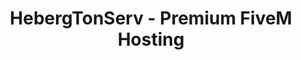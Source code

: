 ---
language: "en"
translationKey: "fivem"
title: "HebergTonServ - Premium FiveM Hosting"
description: "Discover HebergTonServ, the #1 FiveM hosting provider for your RP servers. Enjoy high-performance hosting with AMD Ryzen, NVMe SSD, and advanced Anti-DDoS protection."
metadata:
  title: "HebergTonServ - Premium FiveM Hosting"
  description: "Discover HebergTonServ, the #1 FiveM hosting provider for your RP servers."
hero:
  tagline: "Premium FiveM Hosting"
  title: "Discover the #1 FiveM Hosting: HebergTonServ"
  subtitle: "Take advantage of our high-end infrastructure for your RP servers. Benefit from AMD Ryzen processors, NVMe SSD storage, and advanced Anti-DDoS protection. Try it free for 24 hours!"
  image:
    src: "https://res.cloudinary.com/da68srujg/image/upload/v1742325706/gta5_thwgz4.png"
    alt: "FiveM Host - FiveM RP Server"
  actions:
    - variant: "primary"
      text: "Order Now"
      href: "#pricing"
    - variant: "secondary"
      text: "Learn More"
      href: "#features"
features:
  - title: "Secure SFTP Connection"
    description: "Access your files securely through SFTP connection to manage your FiveM hosting."
    icon: "tabler:lock"
  - title: "File Manager for your FiveM hosting"
    description: "Easily manage your server files with an intuitive and powerful file manager."
    icon: "tabler:file"
  - title: "Add your friends to manage your FiveM server"
    description: "Invite your friends or collaborators to manage and administer your FiveM server with customized permissions."
    icon: "tabler:users"
  - title: "Simplified Database Management"
    description: "Manage your databases with a simple and efficient interface to ensure optimal management of your FiveM server."
    icon: "tabler:database"
  - title: "Quick Actions on your FiveM server"
    description: "Perform quick actions like restart, stop, or modify your server with one click from your admin panel."
    icon: "tabler:bolt"
  - title: "Intuitive and Modern Interface"
    description: "Enjoy a modern and ergonomic interface for an optimal user experience when managing your FiveM server."
    icon: "tabler:layout-dashboard"
pricing:
  - title: "Free Trial"
    subtitle: "Test our hosting for free for 24 hours."
    price: "0"
    period: "/ 24h"
    items:
      - description: "AMD Ryzen 9 5950X (2 cores)"
        icon: "tabler:check"
      - description: "4 GB DDR4 RAM"
        icon: "tabler:check"
      - description: "10 GB NVMe SSD"
        icon: "tabler:check"
      - description: "5 GB free backup"
        icon: "tabler:check"
      - description: "FiveM Patreon key included"
        icon: "tabler:check"
      - description: "Optimized txAdmin"
        icon: "tabler:check"
    callToAction:
      text: "Try for free"
      href: "https://hebergtonserv.com/fivem"
  - title: "Starter"
    subtitle: "Ideal to start your FiveM RP server."
    price: "3.90"
    period: "/ month"
    items:
      - description: "AMD Ryzen 9 5950X (2 cores)"
        icon: "tabler:check"
      - description: "4 GB DDR4 RAM"
        icon: "tabler:check"
      - description: "10 GB NVMe SSD"
        icon: "tabler:check"
      - description: "5 GB free backup"
        icon: "tabler:check"
      - description: "FiveM Patreon key included"
        icon: "tabler:check"
      - description: "txAdmin included for free"
        icon: "tabler:check"
    callToAction:
      text: "Order Starter"
      href: "https://hebergtonserv.com/fivem"
  - title: "Pro"
    subtitle: "For growing FiveM RP servers."
    price: "5.90"
    period: "/ month"
    items:
      - description: "AMD Ryzen 9 5950X (3 cores)"
        icon: "tabler:check"
      - description: "8 GB DDR4 RAM"
        icon: "tabler:check"
      - description: "15 GB NVMe SSD"
        icon: "tabler:check"
      - description: "5 GB free backup"
        icon: "tabler:check"
      - description: "FiveM Patreon key included"
        icon: "tabler:check"
      - description: "txAdmin included for free"
        icon: "tabler:check"
    callToAction:
      text: "Order Pro"
      href: "https://hebergtonserv.com/fivem"
  - title: "Community"
    subtitle: "Powerful solution for large FiveM RP communities."
    price: "12.90"
    period: "/ month"
    items:
      - description: "AMD Ryzen 9 5950X (4 cores)"
        icon: "tabler:check"
      - description: "16 GB DDR4 RAM"
        icon: "tabler:check"
      - description: "30 GB NVMe SSD"
        icon: "tabler:check"
      - description: "5 GB free backup"
        icon: "tabler:check"
      - description: "FiveM Patreon key included"
        icon: "tabler:check"
      - description: "txAdmin included for free"
        icon: "tabler:check"
    callToAction:
      text: "Order Community"
      href: "https://hebergtonserv.com/fivem"
  - title: "Community Pro"
    subtitle: "Ultimate FiveM hosting for demanding RP servers."
    price: "24.90"
    period: "/ month"
    items:
      - description: "AMD Ryzen 9 5950X (5 cores)"
        icon: "tabler:check"
      - description: "32 GB DDR4 RAM"
        icon: "tabler:check"
      - description: "50 GB NVMe SSD"
        icon: "tabler:check"
      - description: "5 GB free backup"
        icon: "tabler:check"
      - description: "FiveM Patreon key included"
        icon: "tabler:check"
      - description: "txAdmin included for free"
        icon: "tabler:check"
    callToAction:
      text: "Order Community Pro"
      href: "https://hebergtonserv.com/fivem"
  - title: "Infinity"
    subtitle: "Unlimited FiveM hosting."
    price: "29.90"
    period: "/ month"
    items:
      - description: "AMD Ryzen 9 5950X (6 cores)"
        icon: "tabler:check"
      - description: "64 GB DDR4 RAM"
        icon: "tabler:check"
      - description: "100 GB NVMe SSD"
        icon: "tabler:check"
      - description: "10 GB free backup"
        icon: "tabler:check"
      - description: "FiveM Patreon key included"
        icon: "tabler:check"
      - description: "txAdmin included for free"
        icon: "tabler:check"
    callToAction:
      text: "Order Infinity"
      href: "https://hebergtonserv.com/fivem"
faqs:
  - title: "Can I upgrade or downgrade my FiveM server?"
    description: "Absolutely! You can upgrade or downgrade your FiveM server at any time and only pay the difference, calculated pro-rata. Upgrades can be performed automatically from your client area. This allows you to always have resources adapted to your needs, without loss of data or configuration."
    icon: "tabler:chevrons-right"
  - title: "What payment methods are accepted?"
    description: "We accept several payment methods, including credit cards, bank transfers, Paysafecard, and cryptocurrencies. For more information, please check our payment section in the client area. We ensure that each transaction is secure to guarantee the protection of your personal and financial information."
    icon: "tabler:chevrons-right"
  - title: "What security measures are in place to protect my FiveM server from DDoS attacks?"
    description: "We take the security of your FiveM server very seriously and are proud of our partnership with CosmicGuard to provide state-of-the-art Anti-DDoS protection. This protection is capable of filtering and mitigating DDoS attacks, ensuring that your server remains online and accessible, even during an attack. Our infrastructure is designed to detect and neutralize threats quickly and efficiently."
    icon: "tabler:chevrons-right"
  - title: "How can I administer my FiveM server?"
    description: "We provide easy access to your FiveM server administration. You can use the intuitive management interface, called TxAdmin, which allows you to perform administrative tasks such as server restart, player management, console access, and much more. TxAdmin is designed to be user-friendly, even for beginner administrators, while offering advanced features for experienced users."
    icon: "tabler:chevrons-right"
  - title: "What happens if I accidentally delete all the files on my FiveM server?"
    description: "We understand that mistakes can happen. That's why we offer a free upgradable 5 GB backup for your FiveM server. If you accidentally delete your files, you can restore a previous backup from your management dashboard. Our backups are performed regularly to ensure that you can always recover your important data."
    icon: "tabler:chevrons-right"
testimonials:
  - testimonial: "Since we migrated to HebergTonServ, the stability and performance of our FiveM server have reached an exceptional level."
    name: "Peter Smith"
    job: "RP Server Administrator"
  - testimonial: "HebergTonServ offers incredible Anti-DDoS protection. Since we've been using their services, our attack problems are a thing of the past."
    name: "Sophie Williams"
    job: "FiveM Community Founder"
  - testimonial: "As a developer, I really appreciate the flexibility and power of FiveM hosting offered by HebergTonServ."
    name: "Emma R."
    job: "FiveM Script Developer"
  - testimonial: "HebergTonServ is by far the best FiveM host. The stability and performance are unmatched!"
    name: "Thomas B."
    job: "RP Community Administrator"
contact:
  - title: "Email"
    description: "support@hebergtonserv.com"
    icon: "tabler:mail"
  - title: "Phone"
    description: "+33 1 23 45 67 89"
    icon: "tabler:headset"
  - title: "Discord"
    description: "Join our Discord community"
    icon: "tabler:brand-discord"
panelFeatures:
  title: "Discover our exceptional FiveM panel"
  features:
    - title: "Secure SFTP Connection"
      description: "Access your files securely through SFTP connection to manage your FiveM hosting."
      image:
        src: "https://res.cloudinary.com/da68srujg/image/upload/v1742325706/gta5_thwgz4.png"
        alt: "Secure SFTP Connection"
    - title: "File Manager for your FiveM hosting"
      description: "Easily manage your server files with an intuitive and powerful file manager."
      image:
        src: "https://res.cloudinary.com/da68srujg/image/upload/v1742325706/gta5_thwgz4.png"
        alt: "File Manager"
    - title: "Add your friends to use your FiveM server"
      description: "Invite your friends or collaborators to manage and administer your FiveM server with customized permissions."
      image:
        src: "https://res.cloudinary.com/da68srujg/image/upload/v1742325706/gta5_thwgz4.png"
        alt: "Add your friends"
    - title: "Simplified Database Management on your FiveM hosting"
      description: "Manage your databases with a simple and efficient interface to ensure optimal management of your FiveM server."
      image:
        src: "https://res.cloudinary.com/da68srujg/image/upload/v1742325706/gta5_thwgz4.png"
        alt: "Simplified Database Management"
---